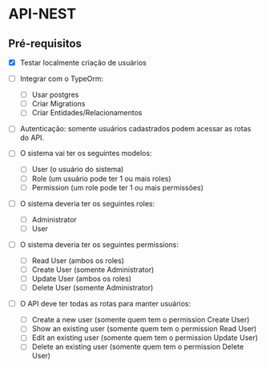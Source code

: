 # API-NEST

## Pré-requisitos

- [x] Testar localmente criação de usuários
- [ ] Integrar com o TypeOrm:

  - [ ] Usar postgres
  - [ ] Criar Migrations
  - [ ] Criar Entidades/Relacionamentos

- [ ] Autenticação: somente usuários cadastrados podem acessar as rotas do API.

- [ ] O sistema vai ter os seguintes modelos:

  - [ ] User (o usuário do sistema)
  - [ ] Role (um usuário pode ter 1 ou mais roles)
  - [ ] Permission (um role pode ter 1 ou mais permissões)

- [ ] O sistema deveria ter os seguintes roles:

  - [ ] Administrator
  - [ ] User

- [ ] O sistema deveria ter os seguintes permissions:

  - [ ] Read User (ambos os roles)
  - [ ] Create User (somente Administrator)
  - [ ] Update User (ambos os roles)
  - [ ] Delete User (somente Administrator)

- [ ] O API deve ter todas as rotas para manter usuários:
  - [ ] Create a new user (somente quem tem o permission Create User)
  - [ ] Show an existing user (somente quem tem o permission Read User)
  - [ ] Edit an existing user (somente quem tem o permission Update User)
  - [ ] Delete an existing user (somente quem tem o permission Delete User)
